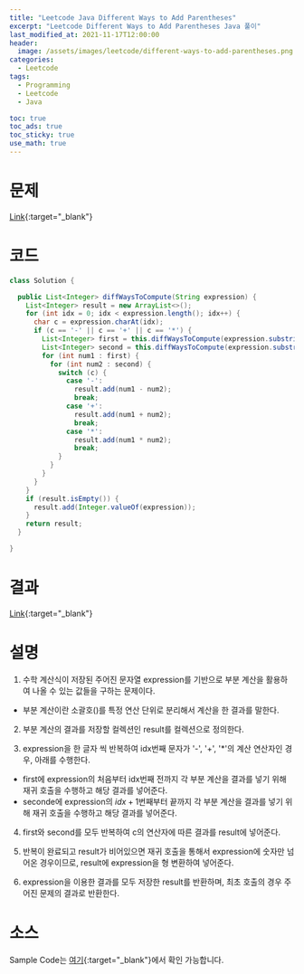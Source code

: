 ```yaml
---
title: "Leetcode Java Different Ways to Add Parentheses"
excerpt: "Leetcode Different Ways to Add Parentheses Java 풀이"
last_modified_at: 2021-11-17T12:00:00
header:
  image: /assets/images/leetcode/different-ways-to-add-parentheses.png
categories:
  - Leetcode
tags:
  - Programming
  - Leetcode
  - Java

toc: true
toc_ads: true
toc_sticky: true
use_math: true
---
```

# 문제
[Link](https://leetcode.com/problems/different-ways-to-add-parentheses/){:target="_blank"}

# 코드
```java
class Solution {

  public List<Integer> diffWaysToCompute(String expression) {
    List<Integer> result = new ArrayList<>();
    for (int idx = 0; idx < expression.length(); idx++) {
      char c = expression.charAt(idx);
      if (c == '-' || c == '+' || c == '*') {
        List<Integer> first = this.diffWaysToCompute(expression.substring(0, idx));
        List<Integer> second = this.diffWaysToCompute(expression.substring(idx + 1));
        for (int num1 : first) {
          for (int num2 : second) {
            switch (c) {
              case '-':
                result.add(num1 - num2);
                break;
              case '+':
                result.add(num1 + num2);
                break;
              case '*':
                result.add(num1 * num2);
                break;
            }
          }
        }
      }
    }
    if (result.isEmpty()) {
      result.add(Integer.valueOf(expression));
    }
    return result;
  }

}
```

# 결과
[Link](https://leetcode.com/submissions/detail/588415909/){:target="_blank"}

# 설명
1. 수학 계산식이 저장된 주어진 문자열 expression를 기반으로 부분 계산을 활용하여 나올 수 있는 값들을 구하는 문제이다.
- 부분 계산이란 소괄호()를 특정 연산 단위로 분리해서 계산을 한 결과를 말한다.

2. 부분 계산의 결과를 저장할 컬렉션인 result를 컬렉션으로 정의한다.

3. expression을 한 글자 씩 반복하여 idx번째 문자가 '-', '+', '*'의 계산 연산자인 경우, 아래를 수행한다.
- first에 expression의 처음부터 idx번째 전까지 각 부분 계산을 결과를 넣기 위해 재귀 호출을 수행하고 해당 결과를 넣어준다.
- seconde에 expression의 $idx + 1$번째부터 끝까지 각 부분 계산을 결과를 넣기 위해 재귀 호출을 수행하고 해당 결과를 넣어준다.

4. first와 second를 모두 반복하여 c의 연산자에 따른 결과를 result에 넣어준다.

5. 반복이 완료되고 result가 비어있으면 재귀 호출을 통해서 expression에 숫자만 넘어온 경우이므로, result에 expression을 형 변환하여 넣어준다.

6. expression을 이용한 결과를 모두 저장한 result를 반환하며, 최초 호출의 경우 주어진 문제의 결과로 반환한다.

# 소스
Sample Code는 [여기](https://github.com/GracefulSoul/leetcode/blob/master/src/main/java/gracefulsoul/problems/DifferentWaysToAddParentheses.java){:target="_blank"}에서 확인 가능합니다.